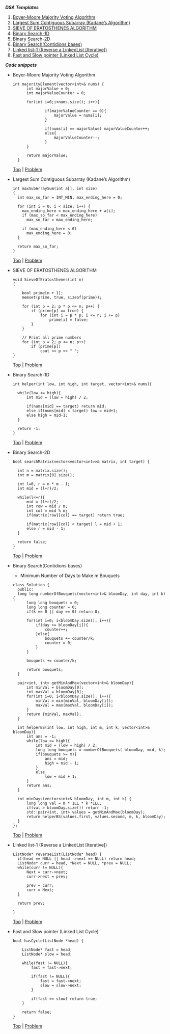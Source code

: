 ***DSA Templates*** <a id="SECTION-ID-TOP"></a>

1. [Boyer-Moore Majority Voting Algorithm](#SECTION-ID-1)
2. [Largest Sum Contiguous Subarray (Kadane’s Algorithm)](#SECTION-ID-2)
3. [SIEVE OF ERATOSTHENES ALGORITHM](#SECTION-ID-3)
4. [Binary Search-1D](#SECTION-ID-4)
5. [Binary Search-2D](#SECTION-ID-5)
6. [Binary Search(Contidions bases)](#SECTION-ID-6)
7. [Linked list-1 (Reverse a LinkedList [Iterative])](#SECTION-ID-7)
8. [Fast and Slow pointer (Linked List Cycle)](#SECTION-ID-8)


<!-- <details>
  <summary>Template list</summary>

    1. Boyer-Moore Majority Voting Algorithm
    2. Largest Sum Contiguous Subarray (Kadane’s Algorithm)
    3. SIEVE OF ERATOSTHENES ALGORITHM
    4. Binary Search-1D
    5. Binary Search-2D
    6. Binary Search(Contidions bases)
    7. Linked list-1 (Reverse a LinkedList [Iterative])
    8. Fast and Slow pointer (Linked List Cycle)
    9. 
</details> -->
 
***Code snippets***

* Boyer-Moore Majority Voting Algorithm <a id="SECTION-ID-1"></a>
  ```
  int majorityElement(vector<int>& nums) {
        int majorValue = 0;
        int majorValueCounter = 0;

        for(int i=0;i<nums.size(); i++){
                
                if(majorValueCounter == 0){
                    majorValue = nums[i];
                }
                
                if(nums[i] == majorValue) majorValueCounter++;
                else{
                    majorValueCounter--;
                }
        }

        return majorValue;
    }
  ```
  [Top](#SECTION-ID-TOP) | [Problem](https://leetcode.com/problems/majority-element/solutions/5564527/simple-solutions/)


* Largest Sum Contiguous Subarray (Kadane’s Algorithm)<a id="SECTION-ID-2"></a>
  
  ```
  int maxSubArraySum(int a[], int size)
  {
    int max_so_far = INT_MIN, max_ending_here = 0;

    for (int i = 0; i < size; i++) {
      max_ending_here = max_ending_here + a[i];
      if (max_so_far < max_ending_here)
        max_so_far = max_ending_here;

      if (max_ending_here < 0)
        max_ending_here = 0;
    }

    return max_so_far;
  }
  ```
  [Top](#SECTION-ID-TOP) | [Problem](https://leetcode.com/problems/maximum-subarray/solutions/5564535/simple-solution/)


* SIEVE OF ERATOSTHENES ALGORITHM <a id="SECTION-ID-3"></a>

  ```
  void SieveOfEratosthenes(int n)
  {

      bool prime[n + 1];
      memset(prime, true, sizeof(prime));
  
      for (int p = 2; p * p <= n; p++) {
          if (prime[p] == true) {
              for (int i = p * p; i <= n; i += p)
                  prime[i] = false;
          }
      }
  
      // Print all prime numbers
      for (int p = 2; p <= n; p++)
          if (prime[p])
              cout << p << " ";
  }
  ``` 
  [Top](#SECTION-ID-TOP) | [Problem](https://leetcode.com/problems/find-the-count-of-numbers-which-are-not-special/solutions/5564545/sieve-of-eratosthenes/)


* Binary Search-1D <a id="SECTION-ID-4"></a>
  
  ```
  int helper(int low, int high, int target, vector<int>& nums){

    while(low <= high){
        int mid = (low + high) / 2;

        if(nums[mid] == target) return mid;
        else if(nums[mid] < target) low = mid+1;
        else high = mid-1;
    }

    return -1;
  }
  ```
  [Top](#SECTION-ID-TOP) | [Problem](https://leetcode.com/problems/binary-search/solutions/423162/binary-search-101/)


* Binary Search-2D <a id="SECTION-ID-5"></a>
  
  ```
  bool searchMatrix(vector<vector<int>>& matrix, int target) {

    int n = matrix.size();
    int m = matrix[0].size();

    int l=0, r = n * m - 1;
    int mid = (l+r)/2;

    while(l<=r){
        mid = (l+r)/2;
        int row = mid / m;
        int col = mid % m;
        if(matrix[row][col] == target) return true;

        if(matrix[row][col] < target) l = mid + 1;
        else r = mid - 1;
    }

    return false;
  }
  ```
  [Top](#SECTION-ID-TOP) | [Problem](https://leetcode.com/problems/search-a-2d-matrix/solutions/5564557/easy-solution/)


* Binary Search(Contidions bases) <a id="SECTION-ID-6"></a>
    * Minimum Number of Days to Make m Bouquets

  ```
  class Solution {
    public:
    long long numberOfBouquets(vector<int>& bloomDay, int day, int k){
        long long bouquets = 0;
        long long counter = 0;
        if(k == 0 || day == 0) return 0;

        for(int i=0; i<bloomDay.size(); i++){
            if(day >= bloomDay[i]){
                counter++;
            }else{
                bouquets += counter/k;
                counter = 0;
            }
        }

        bouquets += counter/k;

        return bouquets;
    }

    pair<int, int> getMinAndMax(vector<int>& bloomDay){
        int minVal = bloomDay[0];
        int maxVal = bloomDay[0];
        for(int i=0; i<bloomDay.size(); i++){
            minVal = min(minVal, bloomDay[i]);
            maxVal = max(maxVal, bloomDay[i]);
        }
        return {minVal, maxVal};
    }

    int helperBS(int low, int high, int m, int k, vector<int>& bloomDay){
        int ans = -1;
        while(low <= high){
            int mid = (low + high) / 2;
            long long bouquets = numberOfBouquets( bloomDay, mid, k);
            if(bouquets >= m){
                ans = mid;
                high = mid - 1;
            }
            else
                low = mid + 1;
        }
        return ans;
    }

    int minDays(vector<int>& bloomDay, int m, int k) {
        long long val = m * 1LL * k *1LL;
        if(val > bloomDay.size()) return -1;
        std::pair<int, int> values = getMinAndMax(bloomDay);
        return helperBS(values.first, values.second, m, k, bloomDay);
    }
  };
  ```
  [Top](#SECTION-ID-TOP) | [Problem](https://leetcode.com/problems/minimum-number-of-days-to-make-m-bouquets/solutions/686529/java-binary-search-with-detailed-explanation-runtime-o-nlog-maxdays-100/)


*  Linked list-1 (Reverse a LinkedList [Iterative]) <a id="SECTION-ID-7"></a>
  
    ```
    ListNode* reverseList(ListNode* head) {
      if(head == NULL || head ->next == NULL) return head;
      ListNode* curr = head, *Next = NULL, *prev = NULL;
      while(curr != NULL){
          Next = curr->next;
          curr->next = prev;

          prev = curr;
          curr = Next;
      }

      return prev;

    }
    ```
    [Top](#SECTION-ID-TOP) | [Problem](https://leetcode.com/problems/reverse-linked-list/solutions/58125/in-place-iterative-and-recursive-java-solution/)


* Fast and Slow pointer (Linked List Cycle) <a id="SECTION-ID-8"></a>
  
  ```
  bool hasCycle(ListNode *head) {

      ListNode* fast = head;
      ListNode* slow = head;

      while(fast != NULL){
          fast = fast->next;

          if(fast != NULL){
              fast = fast->next;
              slow = slow->next;
          }

          if(fast == slow) return true;
      }

      return false;
  }
  ```
  [Top](#SECTION-ID-TOP) | [Problem](https://leetcode.com/problems/linked-list-cycle/solutions/44489/o-1-space-solution/)